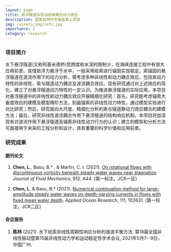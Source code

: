 ```yaml
---
layout: page
title: 悬浮隧道与系泊缆索耦合动力效应
description: 国家自然科学基金面上项目
img: /assets/img/nsfc.jpg
importance: 2
category: research
---
```


### 项目简介

水下悬浮隧道(又称阿基米德桥)受跨度和水深的限制少，在海峡连接工程中有很大应用前景。其借助浮力悬浮于水中，一般采用缆索进行锚固实现稳定。索锚固的悬浮隧道在波流作用下的动力分析，需考虑多种非线性和动力耦合效应，包括索动力特性的非线性、索与隧道动力耦合及波流耦合效应。现有研究通过对上述效应的简化，建立了对悬浮隧道动力特性的一定认识。为推进悬浮隧道的实际应用，本项目对悬浮隧道中的非线性和动力耦合效应开展精细化研究：首先，研究能考虑锚索大垂度效应的建模及模型降阶方法，刻画锚索的非线性动力特性，通过模型实验进行对比研究；然后，研究面向大尺度、精细化分析的索与隧道静动力效应耦合的建模方法；最后，研究非线性波流耦合作用下悬浮隧道的结构响应机制。本项目将加深现有对波流作用下悬浮隧道及锚索非线性动力行为的认识；建立的模型和分析方法可直接用于未来的工程分析和设计，具有重要的科学价值和应用前景。


### 研究成果
#### 期刊论文
1. __Chen, L.__, Basu, B.* , & Martin, C. I. (2021). [On rotational flows with discontinuous vorticity beneath steady water waves near stagnation](https://doi.org/10.1017/jfm.2020.1057) _Journal of Fluid Mechanics_, 912, A44. (第一标注，JCR一区) 

1. __Chen, L.__ & Basu, B.* (2021). [Numerical continuation method for large-amplitude steady water waves on depth-varying currents in flows with fixed mean water depth](https://www.sciencedirect.com/science/article/pii/S0141118721001085). _Applied Ocean Research_, 111, 102631. (第一标注，JCR二区)  

#### 会议报告
1. __陈林__ (2021). 水下缆索非线性周期性响应分析的谐波平衡方法. 第18届全国非线性振动暨第15届非线性动力学和运动稳定性学术会议, 2021年5月7--9日，中国广州.
